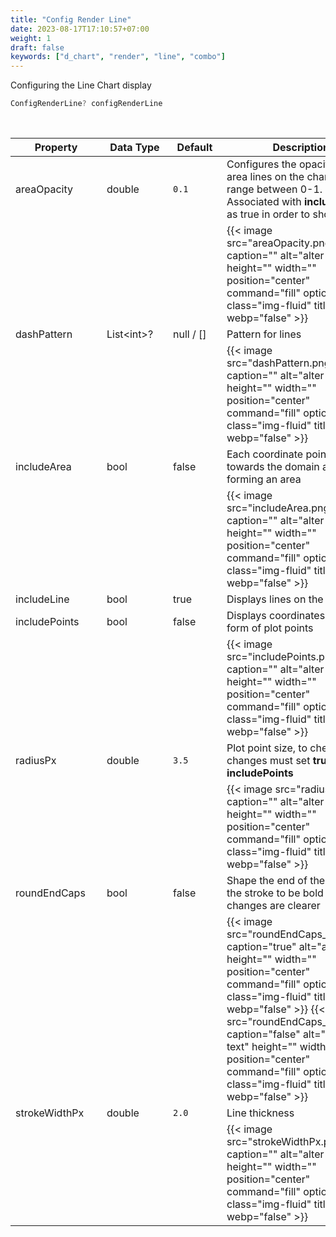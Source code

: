 ```yaml
---
title: "Config Render Line"
date: 2023-08-17T17:10:57+07:00
weight: 1
draft: false
keywords: ["d_chart", "render", "line", "combo"]
---
```


Configuring the Line Chart display

```dart
ConfigRenderLine? configRenderLine
```

<br>

| <div style="width:130px">Property</div> | <div style="width:90px">Data Type</div> | <div style="width:70px">Default</div> | Description                                                                                                                                                                                                                                                                                                                                                                 |
| --------------------------------------- | --------------------------------------- | ------------------------------------- | --------------------------------------------------------------------------------------------------------------------------------------------------------------------------------------------------------------------------------------------------------------------------------------------------------------------------------------------------------------------------- |
| areaOpacity                             | double                                  | `0.1`                                 | Configures the opacity of the area lines on the chart. value range between 0-1. Associated with **includeArea** as true in order to show                                                                                                                                                                                                                                    |
|                                         |                                         |                                       | {{< image src="areaOpacity.png" caption="" alt="alter-text" height="" width="" position="center" command="fill" option="q100" class="img-fluid" title=""  webp="false" >}}                                                                                                                                                                                                  |
| dashPattern                             | List\<int>?                             | null / []                             | Pattern for lines                                                                                                                                                                                                                                                                                                                                                           |
|                                         |                                         |                                       | {{< image src="dashPattern.png" caption="" alt="alter-text" height="" width="" position="center" command="fill" option="q100" class="img-fluid" title=""  webp="false" >}}                                                                                                                                                                                                  |
| includeArea                             | bool                                    | false                                 | Each coordinate point is pulled towards the domain axis, thus forming an area                                                                                                                                                                                                                                                                                               |
|                                         |                                         |                                       | {{< image src="includeArea.png" caption="" alt="alter-text" height="" width="" position="center" command="fill" option="q100" class="img-fluid" title=""  webp="false" >}}                                                                                                                                                                                                  |
| includeLine                             | bool                                    | true                                  | Displays lines on the chart                                                                                                                                                                                                                                                                                                                                                 |
| includePoints                           | bool                                    | false                                 | Displays coordinates in the form of plot points                                                                                                                                                                                                                                                                                                                             |
|                                         |                                         |                                       | {{< image src="includePoints.png" caption="" alt="alter-text" height="" width="" position="center" command="fill" option="q100" class="img-fluid" title=""  webp="false" >}}                                                                                                                                                                                                |
| radiusPx                                | double                                  | `3.5`                                 | Plot point size, to check changes must set **true** on **includePoints**                                                                                                                                                                                                                                                                                                    |
|                                         |                                         |                                       | {{< image src="radiusPx.png" caption="" alt="alter-text" height="" width="" position="center" command="fill" option="q100" class="img-fluid" title=""  webp="false" >}}                                                                                                                                                                                                     |
| roundEndCaps                            | bool                                    | false                                 | Shape the end of the line. Edit the stroke to be bold so the changes are clearer                                                                                                                                                                                                                                                                                            |
|                                         |                                         |                                       | {{< image src="roundEndCaps_true.png" caption="true" alt="alter-text" height="" width="" position="center" command="fill" option="q100" class="img-fluid" title=""  webp="false" >}} {{< image src="roundEndCaps_false.png" caption="false" alt="alter-text" height="" width="" position="center" command="fill" option="q100" class="img-fluid" title=""  webp="false" >}} |
| strokeWidthPx                           | double                                  | `2.0`                                 | Line thickness                                                                                                                                                                                                                                                                                                                                                              |
|                                         |                                         |                                       | {{< image src="strokeWidthPx.png" caption="" alt="alter-text" height="" width="" position="center" command="fill" option="q100" class="img-fluid" title=""  webp="false" >}}                                                                                                                                                                                                |

<br>
